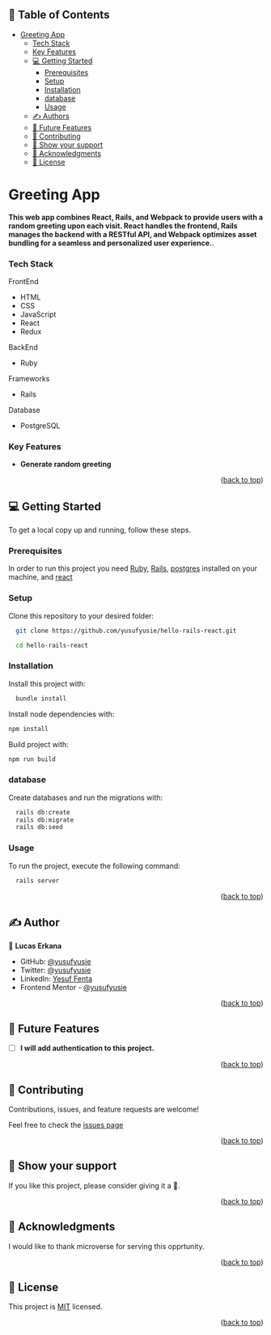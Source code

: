 <a name="readme-top"></a>

## 📗 Table of Contents

- [Greeting App ](#greeting-app-)
    - [Tech Stack ](#tech-stack-)
    - [Key Features ](#key-features-)
  - [💻 Getting Started ](#-getting-started-)
    - [Prerequisites ](#prerequisites-)
    - [Setup ](#setup-)
    - [Installation ](#installation-)
    - [database ](#database-)
    - [Usage ](#usage-)
  - [✍️ Authors ](#️-authors-)
  - [🔭 Future Features ](#-future-features-)
  - [🤝 Contributing ](#-contributing-)
  - [💖 Show your support ](#-show-your-support-)
  - [🙏 Acknowledgments ](#-acknowledgments-)
  - [📝  License ](#--license-)


# Greeting App <a name="about-project"></a>

**This web app combines React, Rails, and Webpack to provide users with a random greeting upon each visit. React handles the frontend, Rails manages the backend with a RESTful API, and Webpack optimizes asset bundling for a seamless and personalized user experience.**.<a name="built-with"></a>

### Tech Stack <a name="tech-stack"></a>

<summary>FrontEnd</summary>
  <ul>
    <li>HTML</li>
    <li>CSS</li>
    <li>JavaScript</li>
    <li>React</li>
    <li>Redux</li>
  </ul>

<summary>BackEnd</summary>
<ul>
  <li>Ruby</li>
</ul>

<summary>Frameworks</summary>
<ul>
  <li>Rails</li>
</ul>

<summary>Database</summary>
<ul>
  <li>PostgreSQL</li>
</ul>

### Key Features <a name="key-features"></a>

- **Generate random greeting**
  
<p align="right">(<a href="#readme-top">back to top</a>)</p>


## 💻 Getting Started <a name="getting-started"></a>

To get a local copy up and running, follow these steps.

### Prerequisites <a name="prerequisites"></a>

In order to run this project you need [Ruby](https://www.ruby-lang.org/en/), [Rails](https://rubyonrails.org/), [postgres](https://www.postgresql.org/) installed on your machine, and [react](https://react.dev/)


### Setup <a name="setup"></a>

Clone this repository to your desired folder:

```sh
  git clone https://github.com/yusufyusie/hello-rails-react.git
```

```sh
  cd hello-rails-react
```


### Installation <a name="installation"></a>

Install this project with:

```sh
  bundle install
```

Install node dependencies with:

```sh
npm install
```

Build project with:

```sh
npm run build
```

### database <a name="usage"></a>

Create databases and run the migrations with:

```sh
  rails db:create
  rails db:migrate
  rails db:seed
```

### Usage <a name="usage"></a>

To run the project, execute the following command:

```sh
  rails server
```

<p align="right">(<a href="#readme-top">back to top</a>)</p>


## ✍️ Author <a name="authors"></a>

👤 **Lucas Erkana**

- GitHub: [@yusufyusie](https://github.com/yusufyusie)
- Twitter: [@yusufyusie](https://twitter.com/@yusufyusiee)
- LinkedIn: [Yesuf Fenta](https://www.linkedin.com/in/yusufyusie/)
- Frontend Mentor - [@yusufyusie](https://www.frontendmentor.io/profile/yusufyusie)


<p align="right">(<a href="#readme-top">back to top</a>)</p>


## 🔭 Future Features <a name="future-features"></a>

- [ ] **I will add authentication to this project.**

<p align="right">(<a href="#readme-top">back to top</a>)</p>


## 🤝 Contributing <a name="contributing"></a>

Contributions, issues, and feature requests are welcome!

Feel free to check the [issues page](../../issues/)

<p align="right">(<a href="#readme-top">back to top</a>)</p>


## 💖 Show your support <a name="support"></a>

If you like this project, please consider giving it a 🌟.

<p align="right">(<a href="#readme-top">back to top</a>)</p>


## 🙏 Acknowledgments <a name="acknowledgements"></a>

I would like to thank microverse for serving this opprtunity.


<p align="right">(<a href="#readme-top">back to top</a>)</p>


## 📝  License <a name="license"></a>

This project is [MIT](./LICENSE) licensed.

<p align="right">(<a href="#readme-top">back to top</a>)</p>